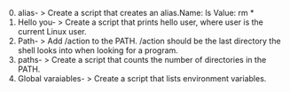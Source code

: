 0. alias- > Create a script that creates an alias.Name: ls Value: rm *
1. Hello you- > Create a script that prints hello user, where user is the current Linux user.
2. Path- > Add /action to the PATH. /action should be the last directory the shell looks into when looking for a program.
3. paths- > Create a script that counts the number of directories in the PATH.
4. Global varaiables- > Create a script that lists environment variables.

